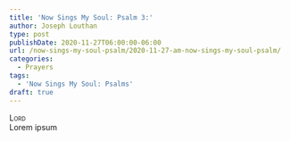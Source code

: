 ```yaml
---
title: 'Now Sings My Soul: Psalm 3:'
author: Joseph Louthan
type: post
publishDate: 2020-11-27T06:00:00-06:00
url: /now-sings-my-soul-psalm/2020-11-27-am-now-sings-my-soul-psalm/
categories:
  - Prayers
tags:
  - 'Now Sings My Soul: Psalms'
draft: true
---
```


</pre>
<div style="font-variant: small-caps;">Lord</div>
Lorem ipsum
</pre>

